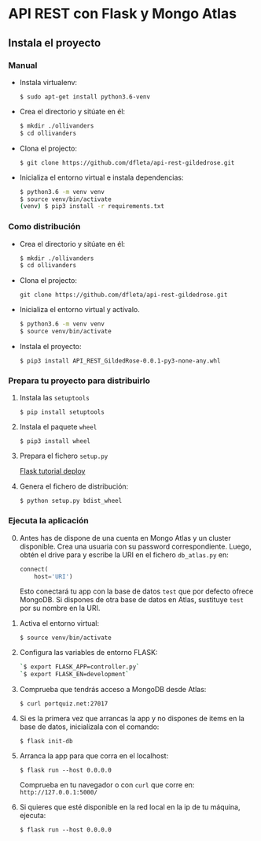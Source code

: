 # API REST con Flask y Mongo Atlas

## Instala el proyecto

### Manual

- Instala virtualenv:

    `$ sudo apt-get install python3.6-venv`

- Crea el directorio y sitúate en él:

    ```bash
    $ mkdir ./ollivanders
    $ cd ollivanders
    ```

- Clona el projecto:

    `$ git clone https://github.com/dfleta/api-rest-gildedrose.git`

- Inicializa el entorno virtual e instala dependencias:

    ```bash
    $ python3.6 -m venv venv
    $ source venv/bin/activate
    (venv) $ pip3 install -r requirements.txt
    ```

### Como distribución

- Crea el directorio y sitúate en él:

    ```bash
    $ mkdir ./ollivanders
    $ cd ollivanders
    ```

- Clona el projecto:

    `git clone https://github.com/dfleta/api-rest-gildedrose.git`

- Inicializa el entorno virtual y actívalo.

    ```bash
    $ python3.6 -m venv venv
    $ source venv/bin/activate
    ```
    
- Instala el proyecto:

    `$ pip3 install API_REST_GildedRose-0.0.1-py3-none-any.whl`


### Prepara tu proyecto para distribuirlo

1. Instala las `setuptools`

    `$ pip install setuptools`

2. Instala el paquete `wheel`

    `$ pip3 install wheel`

2. Prepara el fichero `setup.py`

    [Flask tutorial deploy](https://flask.palletsprojects.com/en/1.1.x/tutorial/deploy/)

3. Genera el fichero de distribución:

    `$ python setup.py bdist_wheel` 


### Ejecuta la aplicación

0. Antes has de dispone de una cuenta en Mongo Atlas y un cluster disponible. Crea una usuaria con su password correspondiente. Luego, obtén el drive para y escribe la URI en el fichero `db_atlas.py` en:

    ```Python
    connect(
        host='URI')
    ```

    Esto conectará tu app con la base de datos `test` que por defecto ofrece MongoDB. 
    Si dispones de otra base de datos en Atlas, sustituye `test` por su nombre en la URI.

1. Activa el entorno virtual:

    `$ source venv/bin/activate`

2. Configura las variables de entorno FLASK:

    ```Bash
    `$ export FLASK_APP=controller.py`
    `$ export FLASK_EN=development`
    ```
3. Comprueba que tendrás acceso a MongoDB desde Atlas:

    `$ curl portquiz.net:27017`

3. Si es la primera vez que arrancas la app y no dispones de items en la base de datos, inicializala con el comando:

    `$ flask init-db`

4. Arranca la app para que corra en el localhost:

    `$ flask run --host 0.0.0.0`

    Comprueba en tu navegador o con `curl` que corre en:
    `http://127.0.0.1:5000/`

5. Si quieres que esté disponible en la red local en la ip de tu máquina, ejecuta:

    `$ flask run --host 0.0.0.0`
